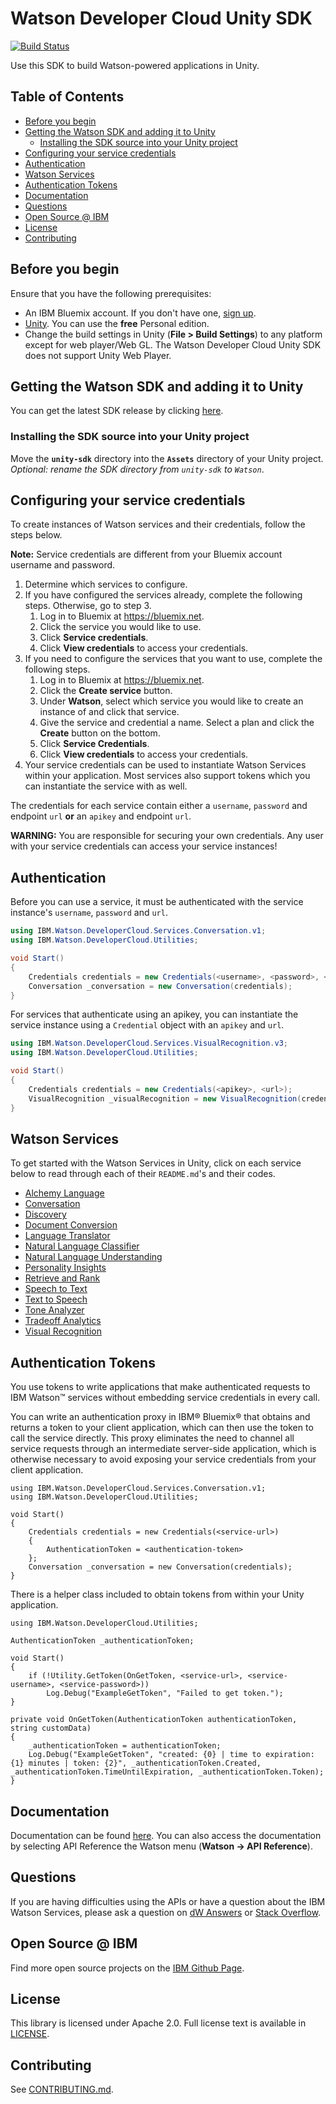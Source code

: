 # Watson Developer Cloud Unity SDK
[![Build Status](https://travis-ci.org/watson-developer-cloud/unity-sdk.svg?branch=develop)](https://travis-ci.org/watson-developer-cloud/unity-sdk)

Use this SDK to build Watson-powered applications in Unity.

## Table of Contents
* [Before you begin](#before-you-begin)
* [Getting the Watson SDK and adding it to Unity](#getting-the-watson-sdk-and-adding-it-to-unity)
  * [Installing the SDK source into your Unity project](#installing-the-sdk-source-into-your-unity-project)
* [Configuring your service credentials](#configuring-your-service-credentials)
* [Authentication](#authentication)
* [Watson Services](#watson-services)
* [Authentication Tokens](#authentication-tokens)
* [Documentation](#documentation)
* [Questions](#questions)
* [Open Source @ IBM](#open-source--ibm)
* [License](#license)
* [Contributing](#contributing)

## Before you begin
Ensure that you have the following prerequisites:

* An IBM Bluemix account. If you don't have one, [sign up][bluemix_registration].
* [Unity][get_unity]. You can use the **free** Personal edition.
* Change the build settings in Unity (**File > Build Settings**) to any platform except for web player/Web GL. The Watson Developer Cloud Unity SDK does not support Unity Web Player.

## Getting the Watson SDK and adding it to Unity
You can get the latest SDK release by clicking [here][latest_release].

### Installing the SDK source into your Unity project
Move the **`unity-sdk`** directory into the **`Assets`** directory of your Unity project. _Optional: rename the SDK directory from `unity-sdk` to `Watson`_.

## Configuring your service credentials
To create instances of Watson services and their credentials, follow the steps below.

**Note:** Service credentials are different from your Bluemix account username and password.

1. Determine which services to configure.
1. If you have configured the services already, complete the following steps. Otherwise, go to step 3.
    1. Log in to Bluemix at https://bluemix.net.
    1. Click the service you would like to use.
    1. Click **Service credentials**.
    1. Click **View credentials** to access your credentials.
1. If you need to configure the services that you want to use, complete the following steps.
    1. Log in to Bluemix at https://bluemix.net.
    1. Click the **Create service** button.
    1. Under **Watson**, select which service you would like to create an instance of and click that service.
    1. Give the service and credential a name. Select a plan and click the **Create** button on the bottom.
    4. Click **Service Credentials**.
    5. Click **View credentials** to access your credentials.
1. Your service credentials can be used to instantiate Watson Services within your application. Most services also support tokens which you can instantiate the service with as well.

The credentials for each service contain either a `username`, `password` and endpoint `url` **or** an `apikey` and endpoint `url`.

**WARNING:** You are responsible for securing your own credentials. Any user with your service credentials can access your service instances!

## Authentication
Before you can use a service, it must be authenticated with the service instance's `username`, `password` and `url`.

```cs
using IBM.Watson.DeveloperCloud.Services.Conversation.v1;
using IBM.Watson.DeveloperCloud.Utilities;

void Start()
{
    Credentials credentials = new Credentials(<username>, <password>, <url>);
    Conversation _conversation = new Conversation(credentials);
}
```

For services that authenticate using an apikey, you can instantiate the service instance using a `Credential` object with an `apikey` and `url`.

```cs
using IBM.Watson.DeveloperCloud.Services.VisualRecognition.v3;
using IBM.Watson.DeveloperCloud.Utilities;

void Start()
{
    Credentials credentials = new Credentials(<apikey>, <url>);
    VisualRecognition _visualRecognition = new VisualRecognition(credentials);
}
```

## Watson Services
To get started with the Watson Services in Unity, click on each service below to read through each of their `README.md`'s and their codes.
* [Alchemy Language](/Scripts/Services/AlchemyAPI/v1)
* [Conversation](/Scripts/Services/Conversation/v1)
* [Discovery](/Scripts/Services/Discovery/v1)
* [Document Conversion](/Scripts/Services/DocumentConversion/v1)
* [Language Translator](/Scripts/Services/LanguageTranslator/v2)
* [Natural Language Classifier](/Scripts/Services/NaturalLanguageClassifier/v2)
* [Natural Language Understanding](/Scripts/Services/NaturalLanguageUnderstanding/v1)
* [Personality Insights](/Scripts/Services/PersonalityInsights/v3)
* [Retrieve and Rank](/Scripts/Services/RetrieveAndRank/v1)
* [Speech to Text](/Scripts/Services/SpeechToText/v1)
* [Text to Speech](/Scripts/Services/TextToSpeech/v1)
* [Tone Analyzer](/Scripts/Services/ToneAnalyzer/v3)
* [Tradeoff Analytics](/Scripts/Services/TradeoffAnalytics/v1)
* [Visual Recognition](/Scripts/Services/VisualRecognition/v3)

## Authentication Tokens
You use tokens to write applications that make authenticated requests to IBM Watson™ services without embedding service credentials in every call.

You can write an authentication proxy in IBM® Bluemix® that obtains and returns a token to your client application, which can then use the token to call the service directly. This proxy eliminates the need to channel all service requests through an intermediate server-side application, which is otherwise necessary to avoid exposing your service credentials from your client application.

```
using IBM.Watson.DeveloperCloud.Services.Conversation.v1;
using IBM.Watson.DeveloperCloud.Utilities;

void Start()
{
    Credentials credentials = new Credentials(<service-url>)
    {
        AuthenticationToken = <authentication-token>
    };
    Conversation _conversation = new Conversation(credentials);
}
```

There is a helper class included to obtain tokens from within your Unity application.

```
using IBM.Watson.DeveloperCloud.Utilities;

AuthenticationToken _authenticationToken;

void Start()
{
    if (!Utility.GetToken(OnGetToken, <service-url>, <service-username>, <service-password>))
        Log.Debug("ExampleGetToken", "Failed to get token.");
}

private void OnGetToken(AuthenticationToken authenticationToken, string customData)
{
    _authenticationToken = authenticationToken;
    Log.Debug("ExampleGetToken", "created: {0} | time to expiration: {1} minutes | token: {2}", _authenticationToken.Created, _authenticationToken.TimeUntilExpiration, _authenticationToken.Token);
}
```

## Documentation
Documentation can be found [here][documentation]. You can also access the documentation by selecting API Reference the Watson menu (**Watson -> API Reference**).

## Questions

If you are having difficulties using the APIs or have a question about the IBM Watson Services, please ask a question on
[dW Answers](https://developer.ibm.com/answers/questions/ask/?topics=watson)
or [Stack Overflow](http://stackoverflow.com/questions/ask?tags=ibm-watson).

## Open Source @ IBM
Find more open source projects on the [IBM Github Page](http://ibm.github.io/).

## License
This library is licensed under Apache 2.0. Full license text is available in [LICENSE](LICENSE).

## Contributing
See [CONTRIBUTING.md](.github/CONTRIBUTING.md).

[wdc]: http://www.ibm.com/watson/developercloud/
[wdc_unity_sdk]: https://github.com/watson-developer-cloud/unity-sdk
[latest_release]: https://github.com/watson-developer-cloud/unity-sdk/releases/latest
[bluemix_registration]: http://bluemix.net/registration
[get_unity]: https://unity3d.com/get-unity

[speech_to_text]: http://www.ibm.com/watson/developercloud/doc/speech-to-text/
[text_to_speech]: http://www.ibm.com/watson/developercloud/doc/text-to-speech/
[language_translator]: http://www.ibm.com/watson/developercloud/doc/language-translator/index.html
[dialog]: https://console.bluemix.net/docs/services/conversation/index.html#about
[natural_language_classifier]: http://www.ibm.com/watson/developercloud/doc/natural-language-classifier/index.html

[alchemy_language]: http://www.alchemyapi.com/products/alchemylanguage
[alchemyData_news]: http://www.ibm.com/watson/developercloud/alchemy-data-news.html
[sentiment_analysis]: http://www.alchemyapi.com/products/alchemylanguage/sentiment-analysis
[tone_analyzer]: http://www.ibm.com/watson/developercloud/doc/tone-analyzer/
[tradeoff_analytics]: http://www.ibm.com/watson/developercloud/doc/tradeoff-analytics/
[conversation]:https://console.bluemix.net/docs/services/conversation/index.html#about
[visual_recognition]: http://www.ibm.com/watson/developercloud/visual-recognition/api/v3/
[personality_insights]: http://www.ibm.com/watson/developercloud/personality-insights/api/v2/
[conversation_tooling]: https://www.ibmwatsonconversation.com
[retrieve_and_rank]: http://www.ibm.com/watson/developercloud/retrieve-and-rank/api/v1/
[discovery]: http://www.ibm.com/watson/developercloud/discovery/api/v1/
[document_conversion]: http://www.ibm.com/watson/developercloud/document-conversion/api/v1/
[expressive_ssml]: http://www.ibm.com/watson/developercloud/doc/text-to-speech/http.shtml#expressive
[ssml]: http://www.ibm.com/watson/developercloud/doc/text-to-speech/SSML.shtml
[discovery-query]: http://www.ibm.com/watson/developercloud/doc/discovery/using.shtml
[natural_language_understanding]: https://www.ibm.com/watson/developercloud/natural-language-understanding.html
[nlu_models]: https://www.ibm.com/watson/developercloud/doc/natural-language-understanding/customizing.html
[nlu_entities]: https://www.ibm.com/watson/developercloud/natural-language-understanding/api/v1/#entities
[nlu_relations]: https://www.ibm.com/watson/developercloud/natural-language-understanding/api/v1/#relations

[dialog_service]: http://www.ibm.com/watson/developercloud/doc/dialog/
[dialog_migration]: https://console.bluemix.net/docs/services/conversation/index.html#about
[conversation_service]: https://console.bluemix.net/docs/services/conversation/index.html#about
[documentation]: https://watson-developer-cloud.github.io/unity-sdk/
